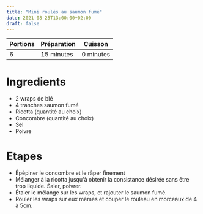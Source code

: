 ```yaml
---
title: "Mini roulés au saumon fumé"
date: 2021-08-25T13:00:00+02:00
draft: false
---
```


| Portions | Préparation | Cuisson    |
|----------|-------------|------------|
| 6        | 15 minutes  | 0 minutes  |

# Ingredients

- 2 wraps de blé
- 4 tranches saumon fumé
- Ricotta (quantité au choix)
- Concombre (quantité au choix)
- Sel
- Poivre

# Etapes

- Épépiner le concombre et le râper finement
- Mélanger à la ricotta jusqu'à obtenir la consistance désirée sans être trop liquide. Saler, poivrer.
- Étaler le mélange sur les wraps, et rajouter le saumon fumé.
- Rouler les wraps sur eux mêmes et couper le rouleau en morceaux de 4 à 5cm.
